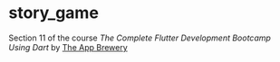 # story_game

Section 11 of the course *The Complete Flutter Development Bootcamp Using Dart* by [The App Brewery](https://www.appbrewery.co/)

